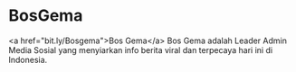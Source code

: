 # BosGema
&lt;a href="bit.ly/Bosgema">Bos Gema&lt;/a> Bos Gema adalah Leader Admin Media Sosial yang menyiarkan info berita viral dan terpecaya hari ini di Indonesia.

